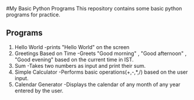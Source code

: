 #My Basic Python Programs
This repository contains some basic python programs for practice.
## Programs
1.  Hello World
   -prints "Hello World" on the screen
2. Greetings Based on Time
   -Greets "Good morning" , "Good afternoon" , "Good evening" based on the current time in IST.
3. Sum
   -Takes two numbers as input and print their sum.
4. Simple Calculator
   -Performs basic operations(+,-,*,/) based on the user input.
5. Calendar Generator
   -Displays the calendar of any month of any year entered by the user.   
